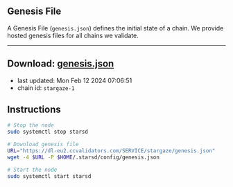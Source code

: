## Genesis File
A Genesis File (`genesis.json`) defines the initial state of a chain. We provide hosted genesis files for all chains we validate.

---
**Download: [genesis.json](https://dl-eu2.ccvalidators.com/SERVICE/stargaze/genesis.json)**
---

- last updated: Mon Feb 12 2024 07:06:51
- chain id: `stargaze-1`

## Instructions
```sh
# Stop the node
sudo systemctl stop starsd

# Download genesis file
URL="https://dl-eu2.ccvalidators.com/SERVICE/stargaze/genesis.json"
wget -4 $URL -P $HOME/.starsd/config/genesis.json

# Start the node
sudo systemctl start starsd
```
